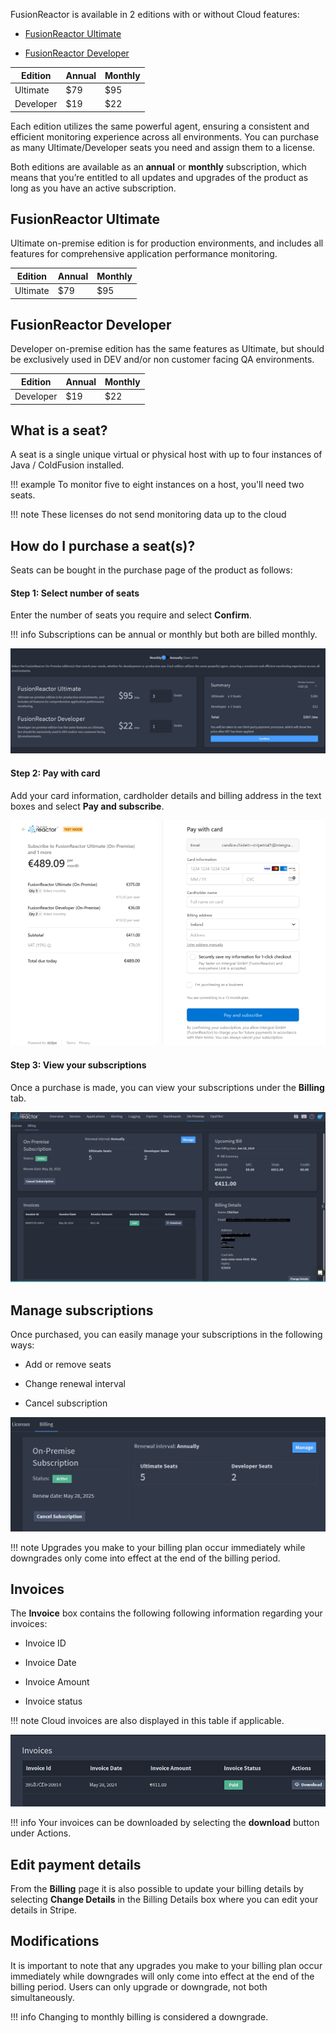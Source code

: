 
FusionReactor is available in 2 editions with or without Cloud features:

* [FusionReactor Ultimate](/frdocs/Admin-and-data/Billing/On-Premise/billing/#fusionreactor-ultimate)

* [FusionReactor Developer](/frdocs/Admin-and-data/Billing/On-Premise/billing/#fusionreactor-developer)

|**Edition**| **Annual** | **Monthly** | 
|------------ | ------------- | ------------ | 
| Ultimate | $79 | $95 |
| Developer | $19 | $22 |

Each edition utilizes the same powerful agent, ensuring a consistent and efficient monitoring experience across all environments. You can purchase as many Ultimate/Developer seats you need and assign them to a license.

Both editions are available as an **annual** or **monthly** subscription, which means that you’re entitled to all updates and upgrades of the product as long as you have an active subscription.


## FusionReactor Ultimate

Ultimate on-premise edition is for production environments, and includes all features for comprehensive application performance monitoring.

|**Edition**| **Annual** | **Monthly** | 
|------------ | ------------- | ------------ | 
| Ultimate | $79 | $95 |

## FusionReactor Developer

Developer on-premise edition has the same features as Ultimate, but should be exclusively used in DEV and/or non customer facing QA environments.

|**Edition**| **Annual** | **Monthly** | 
|------------ | ------------- | ------------ | 
| Developer | $19 | $22 |


## What is a seat? 

A seat is a single unique virtual or physical host with up to four instances of Java / ColdFusion installed. 

!!! example
    To monitor five to eight instances on a host, you'll need two seats.

!!! note
    These licenses do not send monitoring data up to the cloud

## How do I purchase a seat(s)?

Seats can be bought in the purchase page of the product as follows:

#### Step 1: Select number of seats

Enter the number of seats you require and select **Confirm**.

!!! info 
    Subscriptions can be annual or monthly but both are billed monthly. 

![!Screenshot](../../Billing/On-Premise/seatsbuy.png)

#### Step 2: Pay with card

Add your card information, cardholder details and billing address in the text boxes and select **Pay and subscribe**.

![!Screenshot](../../Billing/On-Premise//ccard.png)

#### Step 3: View your subscriptions

Once a purchase is made, you can view your subscriptions under the **Billing** tab.

![!Screenshot](../../Billing/On-Premise//billingsub.png)


## Manage subscriptions

Once purchased, you can easily manage your subscriptions in the following ways:

* Add or remove seats

* Change renewal interval

* Cancel subscription

![!Screenshot](../../Billing/On-Premise//manage.png)

!!! note
    Upgrades you make to your billing plan occur immediately while downgrades only come into effect at the end of the billing period. 


## Invoices

The **Invoice** box contains the following following information regarding your invoices:

* Invoice ID

* Invoice Date

* Invoice Amount

* Invoice status

!!! note
    Cloud invoices are also displayed in this table if applicable.  

![!Screenshot](../../Billing/On-Premise//invoice.png)

!!! info 
    Your invoices can be downloaded by selecting the **download** button under Actions.


## Edit payment details

From the **Billing** page it is also possible to update your billing details by selecting **Change Details** in the Billing Details box where you can edit your details in Stripe. 





## Modifications

It is important to note that any upgrades you make to your billing plan occur immediately while downgrades will only come into effect at the end of the billing period. Users can only upgrade or downgrade, not both simultaneously. 

!!! info
    Changing to monthly billing is considered a downgrade.


